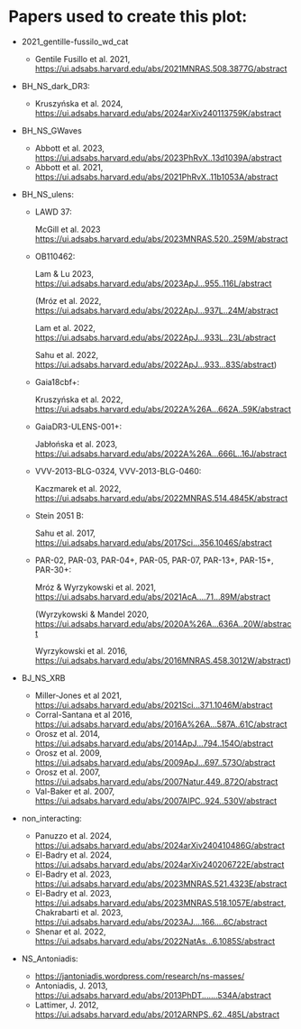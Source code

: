 # Papers used to create this plot:
- 2021_gentille-fussilo_wd_cat
  - Gentile Fusillo et al. 2021, https://ui.adsabs.harvard.edu/abs/2021MNRAS.508.3877G/abstract
- BH_NS_dark_DR3:
  - Kruszyńska et al. 2024, https://ui.adsabs.harvard.edu/abs/2024arXiv240113759K/abstract
- BH_NS_GWaves
  - Abbott et al. 2023, https://ui.adsabs.harvard.edu/abs/2023PhRvX..13d1039A/abstract
  - Abbott et al. 2021, https://ui.adsabs.harvard.edu/abs/2021PhRvX..11b1053A/abstract
- BH_NS_ulens:
  - LAWD 37: 
  
    McGill et al. 2023 https://ui.adsabs.harvard.edu/abs/2023MNRAS.520..259M/abstract
  - OB110462:
  
    Lam & Lu 2023, https://ui.adsabs.harvard.edu/abs/2023ApJ...955..116L/abstract

    (Mróz et al. 2022, https://ui.adsabs.harvard.edu/abs/2022ApJ...937L..24M/abstract
  
    Lam et al. 2022, https://ui.adsabs.harvard.edu/abs/2022ApJ...933L..23L/abstract
  
    Sahu et al. 2022, https://ui.adsabs.harvard.edu/abs/2022ApJ...933...83S/abstract)
  - Gaia18cbf+:  
    
    Kruszyńska et al. 2022, https://ui.adsabs.harvard.edu/abs/2022A%26A...662A..59K/abstract
  - GaiaDR3-ULENS-001+:
  
    Jabłońska et al. 2023, https://ui.adsabs.harvard.edu/abs/2022A%26A...666L..16J/abstract
  - VVV-2013-BLG-0324, VVV-2013-BLG-0460:
  
    Kaczmarek et al. 2022, https://ui.adsabs.harvard.edu/abs/2022MNRAS.514.4845K/abstract  
  - Stein 2051 B:

    Sahu et al. 2017, https://ui.adsabs.harvard.edu/abs/2017Sci...356.1046S/abstract
  - PAR-02, PAR-03, PAR-04+, PAR-05, PAR-07, PAR-13+, PAR-15+, PAR-30+:

    Mróz & Wyrzykowski et al. 2021, https://ui.adsabs.harvard.edu/abs/2021AcA....71...89M/abstract
  
    (Wyrzykowski & Mandel 2020, https://ui.adsabs.harvard.edu/abs/2020A%26A...636A..20W/abstract
    
    Wyrzykowski et al. 2016, https://ui.adsabs.harvard.edu/abs/2016MNRAS.458.3012W/abstract)

- BJ_NS_XRB
  - Miller-Jones et al 2021, https://ui.adsabs.harvard.edu/abs/2021Sci...371.1046M/abstract
  - Corral-Santana et al 2016, https://ui.adsabs.harvard.edu/abs/2016A%26A...587A..61C/abstract
  - Orosz et al. 2014, https://ui.adsabs.harvard.edu/abs/2014ApJ...794..154O/abstract
  - Orosz et al. 2009, https://ui.adsabs.harvard.edu/abs/2009ApJ...697..573O/abstract
  - Orosz et al. 2007, https://ui.adsabs.harvard.edu/abs/2007Natur.449..872O/abstract
  - Val-Baker et al. 2007, https://ui.adsabs.harvard.edu/abs/2007AIPC..924..530V/abstract

- non_interacting:
  - Panuzzo et al. 2024, https://ui.adsabs.harvard.edu/abs/2024arXiv240410486G/abstract 
  - El-Badry et al. 2024, https://ui.adsabs.harvard.edu/abs/2024arXiv240206722E/abstract
  - El-Badry et al. 2023, https://ui.adsabs.harvard.edu/abs/2023MNRAS.521.4323E/abstract
  - El-Badry et al. 2023, https://ui.adsabs.harvard.edu/abs/2023MNRAS.518.1057E/abstract,
    Chakrabarti et al. 2023, https://ui.adsabs.harvard.edu/abs/2023AJ....166....6C/abstract
  - Shenar et al. 2022, https://ui.adsabs.harvard.edu/abs/2022NatAs...6.1085S/abstract

- NS_Antoniadis:
  - https://jantoniadis.wordpress.com/research/ns-masses/
  - Antoniadis, J. 2013, https://ui.adsabs.harvard.edu/abs/2013PhDT.......534A/abstract
  - Lattimer, J. 2012, https://ui.adsabs.harvard.edu/abs/2012ARNPS..62..485L/abstract
